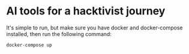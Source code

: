 # AI tools for a hacktivist journey

It's simple to run, but make sure you have docker and docker-compose installed, then run the following command:

```
docker-compose up
```
